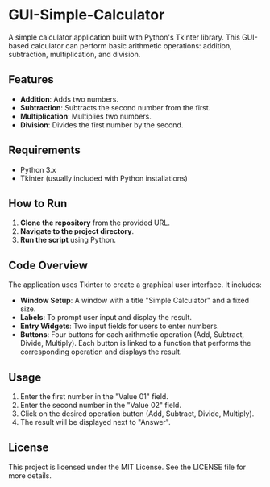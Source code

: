 # GUI-Simple-Calculator

A simple calculator application built with Python's Tkinter library. This GUI-based calculator can perform basic arithmetic operations: addition, subtraction, multiplication, and division.

## Features

- **Addition**: Adds two numbers.
- **Subtraction**: Subtracts the second number from the first.
- **Multiplication**: Multiplies two numbers.
- **Division**: Divides the first number by the second.

## Requirements

- Python 3.x
- Tkinter (usually included with Python installations)

## How to Run

1. **Clone the repository** from the provided URL.
2. **Navigate to the project directory**.
3. **Run the script** using Python.

## Code Overview

The application uses Tkinter to create a graphical user interface. It includes:

- **Window Setup**: A window with a title "Simple Calculator" and a fixed size.
- **Labels**: To prompt user input and display the result.
- **Entry Widgets**: Two input fields for users to enter numbers.
- **Buttons**: Four buttons for each arithmetic operation (Add, Subtract, Divide, Multiply). Each button is linked to a function that performs the corresponding operation and displays the result.

## Usage

1. Enter the first number in the "Value 01" field.
2. Enter the second number in the "Value 02" field.
3. Click on the desired operation button (Add, Subtract, Divide, Multiply).
4. The result will be displayed next to "Answer".

## License

This project is licensed under the MIT License. See the LICENSE file for more details.
